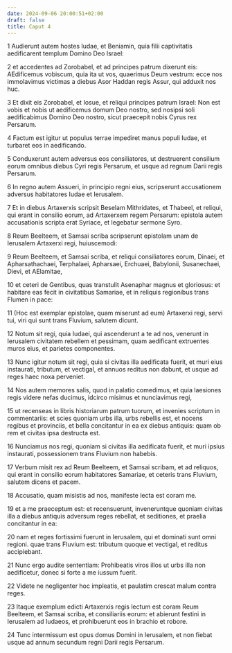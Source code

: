 ```yaml
---
date: 2024-09-06 20:00:51+02:00
draft: false
title: Caput 4
---
```





1 Audierunt autem hostes Iudae, et Beniamin, quia filii captivitatis aedificarent templum Domino Deo Israel:

2 et accedentes ad Zorobabel, et ad principes patrum dixerunt eis: AEdificemus vobiscum, quia ita ut vos, quaerimus Deum vestrum: ecce nos immolavimus victimas a diebus Asor Haddan regis Assur, qui adduxit nos huc.

3 Et dixit eis Zorobabel, et Iosue, et reliqui principes patrum Israel: Non est vobis et nobis ut aedificemus domum Deo nostro, sed nosipsi soli aedificabimus Domino Deo nostro, sicut praecepit nobis Cyrus rex Persarum.

4 Factum est igitur ut populus terrae impediret manus populi Iudae, et turbaret eos in aedificando.

5 Conduxerunt autem adversus eos consiliatores, ut destruerent consilium eorum omnibus diebus Cyri regis Persarum, et usque ad regnum Darii regis Persarum.

6 In regno autem Assueri, in principio regni eius, scripserunt accusationem adversus habitatores Iudae et Ierusalem.

7 Et in diebus Artaxerxis scripsit Beselam Mithridates, et Thabeel, et reliqui, qui erant in consilio eorum, ad Artaxerxem regem Persarum: epistola autem accusationis scripta erat Syriace, et legebatur sermone Syro.

8 Reum Beelteem, et Samsai scriba scripserunt epistolam unam de Ierusalem Artaxerxi regi, huiuscemodi:

9 Reum Beelteem, et Samsai scriba, et reliqui consiliatores eorum, Dinaei, et Apharsathachaei, Terphalaei, Apharsaei, Erchuaei, Babylonii, Susanechaei, Dievi, et AElamitae,

10 et ceteri de Gentibus, quas transtulit Asenaphar magnus et gloriosus: et habitare eas fecit in civitatibus Samariae, et in reliquis regionibus trans Flumen in pace:

11 (Hoc est exemplar epistolae, quam miserunt ad eum) Artaxerxi regi, servi tui, viri qui sunt trans Fluvium, salutem dicunt.

12 Notum sit regi, quia Iudaei, qui ascenderunt a te ad nos, venerunt in Ierusalem civitatem rebellem et pessimam, quam aedificant extruentes muros eius, et parietes componentes.

13 Nunc igitur notum sit regi, quia si civitas illa aedificata fuerit, et muri eius instaurati, tributum, et vectigal, et annuos reditus non dabunt, et usque ad reges haec noxa perveniet.

14 Nos autem memores salis, quod in palatio comedimus, et quia laesiones regis videre nefas ducimus, idcirco misimus et nunciavimus regi,

15 ut recenseas in libris historiarum patrum tuorum, et invenies scriptum in commentariis: et scies quoniam urbs illa, urbs rebellis est, et nocens regibus et provinciis, et bella concitantur in ea ex diebus antiquis: quam ob rem et civitas ipsa destructa est.

16 Nunciamus nos regi, quoniam si civitas illa aedificata fuerit, et muri ipsius instaurati, possessionem trans Fluvium non habebis.

17 Verbum misit rex ad Reum Beelteem, et Samsai scribam, et ad reliquos, qui erant in consilio eorum habitatores Samariae, et ceteris trans Fluvium, salutem dicens et pacem.

18 Accusatio, quam misistis ad nos, manifeste lecta est coram me.

19 et a me praeceptum est: et recensuerunt, inveneruntque quoniam civitas illa a diebus antiquis adversum reges rebellat, et seditiones, et praelia concitantur in ea:

20 nam et reges fortissimi fuerunt in Ierusalem, qui et dominati sunt omni regioni. quae trans Fluvium est: tributum quoque et vectigal, et reditus accipiebant.

21 Nunc ergo audite sententiam: Prohibeatis viros illos ut urbs illa non aedificetur, donec si forte a me iussum fuerit.

22 Videte ne negligenter hoc impleatis, et paulatim crescat malum contra reges.

23 Itaque exemplum edicti Artaxerxis regis lectum est coram Reum Beelteem, et Samsai scriba, et consiliariis eorum: et abierunt festini in Ierusalem ad Iudaeos, et prohibuerunt eos in brachio et robore.

24 Tunc intermissum est opus domus Domini in Ierusalem, et non fiebat usque ad annum secundum regni Darii regis Persarum.

